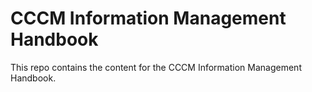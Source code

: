 # CCCM Information Management Handbook

This repo contains the content for the CCCM Information Management Handbook.  

